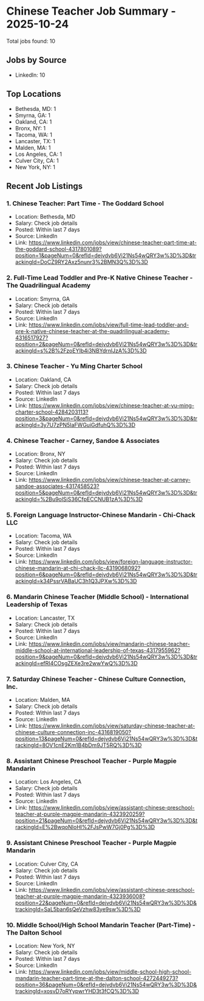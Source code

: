 # Chinese Teacher Job Summary - 2025-10-24

Total jobs found: 10

## Jobs by Source

- LinkedIn: 10

## Top Locations

- Bethesda, MD: 1
- Smyrna, GA: 1
- Oakland, CA: 1
- Bronx, NY: 1
- Tacoma, WA: 1
- Lancaster, TX: 1
- Malden, MA: 1
- Los Angeles, CA: 1
- Culver City, CA: 1
- New York, NY: 1

## Recent Job Listings

### 1. Chinese Teacher: Part Time - The Goddard School
- Location: Bethesda, MD
- Salary: Check job details
- Posted: Within last 7 days
- Source: LinkedIn
- Link: https://www.linkedin.com/jobs/view/chinese-teacher-part-time-at-the-goddard-school-4317801089?position=1&pageNum=0&refId=dejvdvb6Vi21Ns54wQRY3w%3D%3D&trackingId=DoCZ9RY2Axz5nunr3%2BMN3Q%3D%3D

### 2. Full-Time Lead Toddler and Pre-K Native Chinese Teacher - The Quadrilingual Academy
- Location: Smyrna, GA
- Salary: Check job details
- Posted: Within last 7 days
- Source: LinkedIn
- Link: https://www.linkedin.com/jobs/view/full-time-lead-toddler-and-pre-k-native-chinese-teacher-at-the-quadrilingual-academy-4316517927?position=2&pageNum=0&refId=dejvdvb6Vi21Ns54wQRY3w%3D%3D&trackingId=s%2B%2FzoEYIb4i3NBYdrnlJzA%3D%3D

### 3. Chinese Teacher - Yu Ming Charter School
- Location: Oakland, CA
- Salary: Check job details
- Posted: Within last 7 days
- Source: LinkedIn
- Link: https://www.linkedin.com/jobs/view/chinese-teacher-at-yu-ming-charter-school-4284203113?position=3&pageNum=0&refId=dejvdvb6Vi21Ns54wQRY3w%3D%3D&trackingId=3y7U7zPN5IaFWGuiGdfuhQ%3D%3D

### 4. Chinese Teacher - Carney, Sandoe & Associates
- Location: Bronx, NY
- Salary: Check job details
- Posted: Within last 7 days
- Source: LinkedIn
- Link: https://www.linkedin.com/jobs/view/chinese-teacher-at-carney-sandoe-associates-4317458523?position=5&pageNum=0&refId=dejvdvb6Vi21Ns54wQRY3w%3D%3D&trackingId=%2Bu9olSiS36CfpECCNUB1zA%3D%3D

### 5. Foreign Language Instructor-Chinese Mandarin - Chi-Chack LLC
- Location: Tacoma, WA
- Salary: Check job details
- Posted: Within last 7 days
- Source: LinkedIn
- Link: https://www.linkedin.com/jobs/view/foreign-language-instructor-chinese-mandarin-at-chi-chack-llc-4319068092?position=6&pageNum=0&refId=dejvdvb6Vi21Ns54wQRY3w%3D%3D&trackingId=k34PssrVABaUC3h1Q3JPXw%3D%3D

### 6. Mandarin Chinese Teacher (Middle School) - International Leadership of Texas
- Location: Lancaster, TX
- Salary: Check job details
- Posted: Within last 7 days
- Source: LinkedIn
- Link: https://www.linkedin.com/jobs/view/mandarin-chinese-teacher-middle-school-at-international-leadership-of-texas-4317955962?position=9&pageNum=0&refId=dejvdvb6Vi21Ns54wQRY3w%3D%3D&trackingId=efRI4COsgZEXe3re2wwYwQ%3D%3D

### 7. Saturday Chinese Teacher - Chinese Culture Connection, Inc.
- Location: Malden, MA
- Salary: Check job details
- Posted: Within last 7 days
- Source: LinkedIn
- Link: https://www.linkedin.com/jobs/view/saturday-chinese-teacher-at-chinese-culture-connection-inc-4316819050?position=13&pageNum=0&refId=dejvdvb6Vi21Ns54wQRY3w%3D%3D&trackingId=8OV1cnE2Km1B4bDm9JT5RQ%3D%3D

### 8. Assistant Chinese Preschool Teacher - Purple Magpie Mandarin
- Location: Los Angeles, CA
- Salary: Check job details
- Posted: Within last 7 days
- Source: LinkedIn
- Link: https://www.linkedin.com/jobs/view/assistant-chinese-preschool-teacher-at-purple-magpie-mandarin-4323920259?position=21&pageNum=0&refId=dejvdvb6Vi21Ns54wQRY3w%3D%3D&trackingId=E%2BwqoNIoHl%2FJsPwW7Gj0Pg%3D%3D

### 9. Assistant Chinese Preschool Teacher - Purple Magpie Mandarin
- Location: Culver City, CA
- Salary: Check job details
- Posted: Within last 7 days
- Source: LinkedIn
- Link: https://www.linkedin.com/jobs/view/assistant-chinese-preschool-teacher-at-purple-magpie-mandarin-4323936008?position=22&pageNum=0&refId=dejvdvb6Vi21Ns54wQRY3w%3D%3D&trackingId=SaL5ban6sQeVzhw83ye9sw%3D%3D

### 10. Middle School/High School Mandarin Teacher (Part-Time) - The Dalton School
- Location: New York, NY
- Salary: Check job details
- Posted: Within last 7 days
- Source: LinkedIn
- Link: https://www.linkedin.com/jobs/view/middle-school-high-school-mandarin-teacher-part-time-at-the-dalton-school-4272449273?position=36&pageNum=0&refId=dejvdvb6Vi21Ns54wQRY3w%3D%3D&trackingId=xosvD7oRYypwrYHD3t3fCQ%3D%3D

